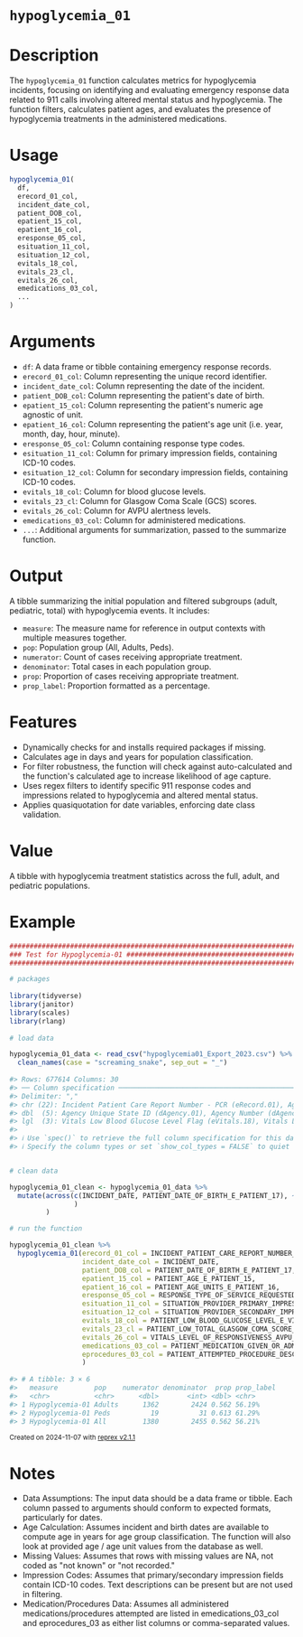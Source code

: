 # `hypoglycemia_01`

# Description

The `hypoglycemia_01` function calculates metrics for hypoglycemia incidents, focusing on identifying and evaluating emergency response data related to 911 calls involving altered mental status and hypoglycemia. The function filters, calculates patient ages, and evaluates the presence of hypoglycemia treatments in the administered medications.

# Usage

```r
hypoglycemia_01(
  df,
  erecord_01_col,
  incident_date_col,
  patient_DOB_col,
  epatient_15_col,
  epatient_16_col,
  eresponse_05_col,
  esituation_11_col,
  esituation_12_col,
  evitals_18_col,
  evitals_23_cl,
  evitals_26_col,
  emedications_03_col,
  ...
)
```

# Arguments

* `df`: A data frame or tibble containing emergency response records.
* `erecord_01_col`: Column representing the unique record identifier.
* `incident_date_col`: Column representing the date of the incident.
* `patient_DOB_col`: Column representing the patient's date of birth.
* `epatient_15_col`: Column representing the patient's numeric age agnostic of unit.
* `epatient_16_col`: Column representing the patient's age unit (i.e. year, month, day, hour, minute).
* `eresponse_05_col`: Column containing response type codes.
* `esituation_11_col`: Column for primary impression fields, containing ICD-10 codes.
* `esituation_12_col`: Column for secondary impression fields, containing ICD-10 codes.
* `evitals_18_col`: Column for blood glucose levels.
* `evitals_23_cl`: Column for Glasgow Coma Scale (GCS) scores.
* `evitals_26_col`: Column for AVPU alertness levels.
* `emedications_03_col`: Column for administered medications.
* `...`: Additional arguments for summarization, passed to the summarize function.

# Output
A tibble summarizing the initial population and filtered subgroups (adult, pediatric, total) with hypoglycemia events. It includes:

* `measure`: The measure name for reference in output contexts with multiple measures together.
* `pop`: Population group (All, Adults, Peds).
* `numerator`: Count of cases receiving appropriate treatment.
* `denominator`: Total cases in each population group.
* `prop`: Proportion of cases receiving appropriate treatment.
* `prop_label`: Proportion formatted as a percentage.

# Features

* Dynamically checks for and installs required packages if missing.
* Calculates age in days and years for population classification.
* For filter robustness, the function will check against auto-calculated and the function's calculated age to increase likelihood of age capture.
* Uses regex filters to identify specific 911 response codes and impressions related to hypoglycemia and altered mental status.
* Applies quasiquotation for date variables, enforcing date class validation.

# Value
A tibble with hypoglycemia treatment statistics across the full, adult, and pediatric populations.

# Example

``` r
################################################################################
### Test for Hypoglycemia-01 ###################################################
################################################################################

# packages
  
library(tidyverse)
library(janitor)
library(scales)
library(rlang)
  
# load data

hypoglycemia_01_data <- read_csv("hypoglycemia01_Export_2023.csv") %>% 
  clean_names(case = "screaming_snake", sep_out = "_")
  
#> Rows: 677614 Columns: 30
#> ── Column specification ────────────────────────────────────────────────────────
#> Delimiter: ","
#> chr (22): Incident Patient Care Report Number - PCR (eRecord.01), Agency Nam...
#> dbl  (5): Agency Unique State ID (dAgency.01), Agency Number (dAgency.02), P...
#> lgl  (3): Vitals Low Blood Glucose Level Flag (eVitals.18), Vitals Low Total...
#> 
#> ℹ Use `spec()` to retrieve the full column specification for this data.
#> ℹ Specify the column types or set `show_col_types = FALSE` to quiet this message.


# clean data

hypoglycemia_01_clean <- hypoglycemia_01_data %>% 
  mutate(across(c(INCIDENT_DATE, PATIENT_DATE_OF_BIRTH_E_PATIENT_17), ~  mdy(str_remove_all(., pattern = "\\s12:00:00\\sAM"))
                )
         )

# run the function

hypoglycemia_01_clean %>% 
  hypoglycemia_01(erecord_01_col = INCIDENT_PATIENT_CARE_REPORT_NUMBER_PCR_E_RECORD_01,
                  incident_date_col = INCIDENT_DATE,
                  patient_DOB_col = PATIENT_DATE_OF_BIRTH_E_PATIENT_17,
                  epatient_15_col = PATIENT_AGE_E_PATIENT_15,
                  epatient_16_col = PATIENT_AGE_UNITS_E_PATIENT_16,
                  eresponse_05_col = RESPONSE_TYPE_OF_SERVICE_REQUESTED_WITH_CODE_E_RESPONSE_05,
                  esituation_11_col = SITUATION_PROVIDER_PRIMARY_IMPRESSION_CODE_AND_DESCRIPTION_E_SITUATION_11,
                  esituation_12_col = SITUATION_PROVIDER_SECONDARY_IMPRESSION_DESCRIPTION_AND_CODE_LIST_E_SITUATION_12,
                  evitals_18_col = PATIENT_LOW_BLOOD_GLUCOSE_LEVEL_E_VITALS_18,
                  evitals_23_cl = PATIENT_LOW_TOTAL_GLASGOW_COMA_SCORE_GCS_E_VITALS_23,
                  evitals_26_col = VITALS_LEVEL_OF_RESPONSIVENESS_AVPU_E_VITALS_26,
                  emedications_03_col = PATIENT_MEDICATION_GIVEN_OR_ADMINISTERED_DESCRIPTION_AND_RXCUI_CODES_LIST_E_MEDICATIONS_03,
                  eprocedures_03_col = PATIENT_ATTEMPTED_PROCEDURE_DESCRIPTIONS_AND_CODES_LIST_E_PROCEDURES_03
                  )
                  
#> # A tibble: 3 × 6
#>   measure         pop    numerator denominator  prop prop_label
#>   <chr>           <chr>      <dbl>       <int> <dbl> <chr>     
#> 1 Hypoglycemia-01 Adults      1362        2424 0.562 56.19%    
#> 2 Hypoglycemia-01 Peds          19          31 0.613 61.29%    
#> 3 Hypoglycemia-01 All         1380        2455 0.562 56.21%
```

<sup>Created on 2024-11-07 with [reprex v2.1.1](https://reprex.tidyverse.org)</sup>

# Notes

* Data Assumptions: The input data should be a data frame or tibble. Each column passed to arguments should conform to expected formats, particularly for dates.
* Age Calculation: Assumes incident and birth dates are available to compute age in years for age group classification. The function will also look at provided age / age unit values from the database as well.
* Missing Values: Assumes that rows with missing values are NA, not coded as "not known" or "not recorded."
* Impression Codes: Assumes that primary/secondary impression fields contain ICD-10 codes. Text descriptions can be present but are not used in filtering.
* Medication/Procedures Data: Assumes all administered medications/procedures attempted are listed in emedications_03_col and eprocedures_03 as either list columns or comma-separated values.





